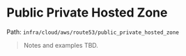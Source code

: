# Public Private Hosted Zone

Path: `infra/cloud/aws/route53/public_private_hosted_zone`

> Notes and examples TBD.
